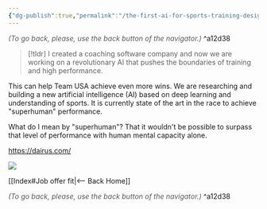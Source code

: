 ```yaml
---
{"dg-publish":true,"permalink":"/the-first-ai-for-sports-training-design-on-acyclic-sports/","dgHomeLink":true,"dgPassFrontmatter":false,"dgShowBacklinks":false,"dgShowLocalGraph":false,"dgShowInlineTitle":false}
---
```




<div class="transclusion internal-embed is-loaded"><div class="markdown-embed">




<font color="#595959">*(To go back, please, use the back button of the navigator.)*</font> 
^a12d38



</div></div>


> [!tldr]
> I created a coaching software company and now we are working on a revolutionary AI that pushes the boundaries of training and high performance.

This can help Team USA achieve even more wins. We are researching and building a new artificial intelligence (AI) based on deep learning and understanding of sports. It is currently state of the art in the race to achieve "superhuman" performance.

What do I mean by "superhuman"? That it wouldn't be possible to surpass that level of performance with human mental capacity alone.

https://dairus.com/

![](https://i.imgur.com/ZguhDEZ.png|900)


<div class="transclusion internal-embed is-loaded"><div class="markdown-embed">





[[Index#Job offer fit|<-- Back Home]]

<div class="transclusion internal-embed is-loaded"><div class="markdown-embed">




<font color="#595959">*(To go back, please, use the back button of the navigator.)*</font> 
^a12d38



</div></div>


</div></div>

